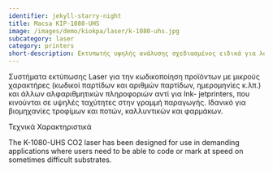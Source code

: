 ```yaml
---
identifier: jekyll-starry-night
title: Macsa KIP-1080-UHS
image: /images/demo/kiokpa/laser/k-1080-uhs.jpg
subcategory: laser
category: printers
short-description: Εκτυπωτής υψηλής ανάλυσης σχεδιασμένος ειδικά για λογότυπα, barcodes, γραμμικούς κώδικες κ.α
---
```





Συστήματα εκτύπωσης Laser  για την κωδικοποίηση προϊόντων με μικρούς χαρακτήρες  (κωδικοί παρτίδων και αριθμών παρτίδων, ημερομηνίες κ.λπ.) και άλλων αλφαριθμητικών πληροφοριών αντί για Ink- jetprinters, που κινούνται σε υψηλές ταχύτητες στην γραμμή παραγωγής. Ιδανικό για βιομηχανίες τροφίμων και ποτών, καλλυντικών και φαρμάκων.




Τεχνικά Χαρακτηριστικά

The K-1080-UHS CO2 laser has been designed for use in demanding applications where users need to be able to code or mark at speed on sometimes difficult substrates.
